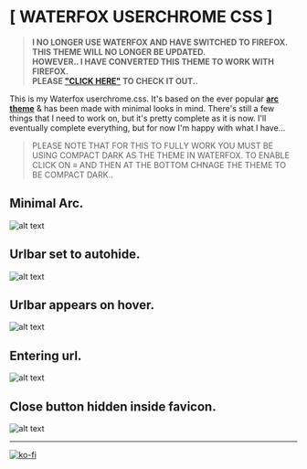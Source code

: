 # [ WATERFOX USERCHROME CSS ]

> **I NO LONGER USE WATERFOX AND HAVE SWITCHED TO FIREFOX.  
THIS THEME WILL NO LONGER BE UPDATED.  
HOWEVER.. I HAVE CONVERTED THIS THEME TO WORK WITH FIREFOX.  
PLEASE ["CLICK HERE"](https://github.com/furycd001/dots/tree/master/waterfox) TO CHECK IT OUT..**


This is my Waterfox userchrome.css. It's based on the ever popular [**arc theme**](https://github.com/horst3180/Arc-theme) & has been made with minimal looks in mind. There's still a few things that I need to work on, but it's pretty complete as it is now. I'll eventually complete everything, but for now I'm happy with what I have...

> PLEASE NOTE THAT FOR THIS TO FULLY WORK YOU MUST BE USING COMPACT DARK AS THE THEME IN WATERFOX. TO ENABLE CLICK ON ≡ AND THEN AT THE BOTTOM CHNAGE THE THEME TO BE COMPACT DARK..

## Minimal Arc.
![alt text](https://i.imgur.com/EpFUl4N.gif "Minimal Arc gif")

## Urlbar set to autohide.
![alt text](https://i.imgur.com/oNIz90h.png "Urlbar set to autohide")

## Urlbar appears on hover.
![alt text](https://i.imgur.com/jVOmhxg.png "Urlbar appears on hover")

## Entering url.
![alt text](https://i.imgur.com/xEyUiqQ.png "Entering url")

## Close button hidden inside favicon.
![alt text](https://i.imgur.com/vW7nq7r.png "Close Button")

----

[![ko-fi](https://ko-fi.com/img/githubbutton_sm.svg)](https://ko-fi.com/Z8Z44445F)
